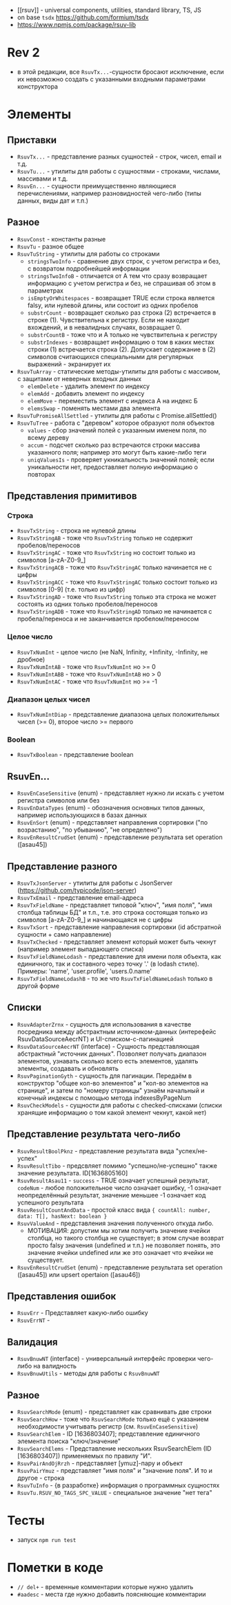 - [[rsuv]] - universal components, utilities, standard library, TS, JS
- on base `tsdx` https://github.com/formium/tsdx
- https://www.npmjs.com/package/rsuv-lib

# Rev 2
- в этой редакции, все `RsuvTx...`-сущности бросают исключение, если их невозможно создать с указанными входными параметрами конструктора 

# Элементы

## Приставки

- `RsuvTx...` - представление разных сущностей - строк, чисел, email и т.д.
- `RsuvTu...` - утилиты для работы с сущностями - строками, числами, массивами и т.д.
- `RsuvEn...` - сущности преимущественно являющиеся перечислениями, например разновидностей чего-либо (типы данных, виды дат и т.п.)

## Разное

- `RsuvConst` - константы разные
- `RsuvTu` - разное общее
- `RsuvTuString` - утилиты для работы со строками
  - `stringsTwoInfo` - сравнение двух строк, с учетом регистра и без, с возвратом подробнейшей информации
  - `stringsTwoInfoB` - отличается от А тем что сразу возвращает информацию с учетом регистра и без, не спрашивая об этом в параметрах
  - `isEmptyOrWhitespaces` - возвращает TRUE если строка является falsy, или нулевой длины, или состоит из одних пробелов
  - `substrCount` - возвращает сколько раз строка (2) встречается в строке (1). Чувствительна к регистру. Если не находит вхождений, и в невалидных случаях, возвращает 0.
  - `substrCountB` - тоже что и А только не чувствительна к регистру
  - `substrIndexes` - возвращает информацию о том в каких местах строки (1) встречается строка (2). Допускает содержание в (2) символов считающихся специальными для регулярных выражений - экранирует их
- `RsuvTuArray` - статические методы-утилиты для работы с массивом, с защитами от неверных входных данных
  - `elemDelete` - удалить элемент по индексу
  - `elemAdd` - добавить элемент по индексу
  - `elemMove` - переместить элемент с индекса А на индекс Б
  - `elemsSwap` - поменять местами два элемента
- `RsuvTuPromiseAllSettled` - утилиты для работы с Promise.allSettled()
- `RsuvTuTree` - работа с "деревом" которое образуют поля объектов
  - `values` - сбор значений полей с указанным именем поля, по всему дереву
  - `accum` - подсчет сколько раз встречаются строки массива указанного поля; например это могут быть какие-либо теги
  - `uniqValuesIs` - проверяет укникальность значений полей; если уникальности нет, предоставляет полную информацию о повторах

## Представления примитивов

### Строка

- `RsuvTxString` - строка не нулевой длины
- `RsuvTxStringAB` - тоже что `RsuvTxString` только не содержит пробелов/переносов
- `RsuvTxStringAC` - тоже что `RsuvTxString` но состоит только из символов [a-zA-Z0-9_]
- `RsuvTxStringACB` - тоже что `RsuvTxStringAC` только начинается не с цифры
- `RsuvTxStringACC` - тоже что `RsuvTxStringAC` только состоит только из символов [0-9] (т.е. только из цифр)
- `RsuvTxStringAD` - тоже что `RsuvTxString` только эта строка не может состоять из одних только пробелов/переносов
- `RsuvTxStringADB` - тоже что `RsuvTxStringAD` только не начинается с пробела/переноса и не заканчивается пробелом/переносом

### Целое число

- `RsuvTxNumInt` - целое число (не NaN, Infinity, +Infinity, -Infinity, не дробное)
- `RsuvTxNumIntAB` - тоже что `RsuvTxNumInt` но >= 0
- `RsuvTxNumIntABB` - тоже что `RsuvTxNumIntAB` но > 0
- `RsuvTxNumIntAC` - тоже что `RsuvTxNumInt` но >= -1

### Диапазон целых чисел
- `RsuvTxNumIntDiap` - представление диапазона целых положительных чисел (>= 0), второе число >= первого

### Boolean

- `RsuvTxBoolean` - представление boolean

## RsuvEn...

- `RsuvEnCaseSensitive` (enum) - представляет нужно ли искать с учетом регистра символов или без
- `RsuvEnDataTypes` (enum) - обозначения основных типов данных, например использующихся в базах данных
- `RsuvEnSort` (enum) - представляет направления сортировки ("по возрастанию", "по убыванию", "не определено")
- `RsuvEnResultCrudSet` (enum) - представление результата set operation ([asau45])

## Представление разного

- `RsuvTxJsonServer` - утилиты для работы с JsonServer (https://github.com/typicode/json-server)
- `RsuvTxEmail` - представление email-адреса
- `RsuvTxFieldName` - представляет типовой "ключ", "имя поля", "имя столбца таблицы БД" и т.п., т.е. это строка состоящая только из символов [a-zA-Z0-9_] и начинающаяся не с цифры
- `RsuvTxSort` - представление направления сортировки (id абстратной сущности + само направление)
- `RsuvTxChecked` - представляет элемент который может быть чекнут (например элемент выпадающего списка)
- `RsuvTxFieldNameLodash` - представление для имени поля объекта, как единичного, так и составного через точку '.' (в lodash стиле). Примеры: 'name', 'user.profile', 'users.0.name'
- `RsuvTxFieldNameLodashB` - то же что `RsuvTxFieldNameLodash` только в другой форме 

## Списки

- `RsuvAdapterZrnx` - сущность для использования в качестве посредника между абстрактным источником-данных (интерефейс RsuvDataSourceAecrNT) и UI-списком-с-пагинацией
- `RsuvDataSourceAecrNT` (interface) - Сущность представляющая абстрактный "источник данных". Позволяет получать диапазон элементов, узнавать сколько всего есть элементов, удалять элементы, создавать и обновлять
- `RsuvPaginationGyth` - сущность для пагинации. Передаём в конструктор "общее кол-во элементов" и "кол-во элементов на странице", и затем по "номеру страницы" узнаём начальный и конечный индексы с помощью метода indexesByPageNum
- `RsuvCheckModels` - сущности для работы с checked-списками (списки хранящие информацию о том какой элемент чекнут, какой нет)

## Представление результата чего-либо

- `RsuvResultBoolPknz` - представление результата вида "успех/не-успех"
- `RsuvResultTibo` - предсвляет помимо "успешно/не-успешно" также значение результата. ID[1636805160]
- `RsuvResultAsau11` - `success` - TRUE означает успешный результат, `codeNum` - любое положительное число означает ошибку, -1 означает неопределённый результат, значение меньшее -1 означает код успешного результата
- `RsuvResultCountAndData` - простой класс вида `{ countAll: number, data: T[], hasNext: boolean }`
- `RsuvValueAnd` - представления значения полученного откуда либо.
  - МОТИВАЦИЯ: допустим мы хотим получить значение ячейки столбца, но такого столбца не существует; в этом случае возврат просто falsy значения (undefined и т.п.) не позволяет понять, это значение ячейки undefined или же это означает что ячейки не существует.
- `RsuvEnResultCrudSet` (enum) - представление результата set operation ([asau45]) или upsert opertaion ([asau46])

## Представления ошибок

- `RsuvErr` - Представляет какую-либо ошибку
- `RsuvErrNT` -

## Валидация

- `RsuvBnuwNT` (interface) - универсальный интерфейс проверки чего-либо на валидность
- `RsuvBnuwUtils` - методы для работы с `RsuvBnuwNT`

## Разное

- `RsuvSearchMode` (enum) - представляет как сравнивать две строки
- `RsuvSearchHow` - тоже что `RsuvSearchMode` только ещё с указанием необходимости учитывать регистр (см. `RsuvEnCaseSensitive`)
- `RsuvSearchElem` - ID [1636803407]; представление единичного элемента поиска "ключ/значение"
- `RsuvSearchElems` - Представление нескольких RsuvSearchElem (ID [1636803407]) применяемых по правилу "И". 
- `RsuvPairAndOjRrzh` - представляет [ymuz]-пару и объект <T>
- `RsuvPairYmuz` - представляет "имя поля" и "значение поля". И то и другое - строка
- `RsuvTuInfo` - {в разработке} информация о программных сущностях
- `RsuvTu.RSUV_NO_TAGS_SPC_VALUE` - специальное значение "нет тега"

# Тесты

- запуск `npm run test`

# Пометки в коде
- `// del+` - временные комментарии которые нужно удалить
- `#aadesc` - места где нужно добавить поясняющие комментарии
